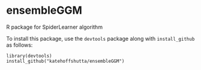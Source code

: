 # ensembleGGM
R package for SpiderLearner algorithm

To install this package, use the `devtools` package along with `install_github` as follows:

```
library(devtools)
install_github("katehoffshutta/ensembleGGM")
```
